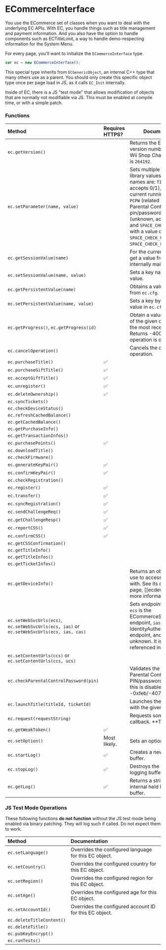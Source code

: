 # ECommerceInterface

You use the ECommerce set of classes when you want to deal with the underlying EC APIs. With EC, you handle things such as title management and payment information. And you also have the option to handle components such as ECTitleLimit, a way to handle demo-respecting information for the System Menu.

For every page, you'll want to initialize the `ECommerceInterface` type.

```javascript
var ec = new ECommerceInterface();
```

This special type inherits from `ECGenericObject`, an internal C++ type that many others use as a parent. You should only create this specific object type once per page load in JS, as it calls `EC_Init` internally.

Inside of EC, there is a JS "test mode" that allows modification of objects that are normally not modifiable via JS. This must be enabled at compile time, or with a simple patch.

### Functions

| Method                                                                                     | Requires HTTPS? | Documentation                                                                                                                                                                                                                                                                                                                |
| :----------------------------------------------------------------------------------------- | :-------------- | ---------------------------------------------------------------------------------------------------------------------------------------------------------------------------------------------------------------------------------------------------------------------------------------------------------------------------- |
| `ec.getVersion()`                                                                          |                 | Returns the EC library's version number. As of the Wii Shop Channel v21, this is `264192`.                                                                                                                                                                                                                                   |
| `ec.setParameter(name, value)`                                                             |                 | Sets multiple internal EC library values.Known names are: `TIN`  (unknown, accepts 0/1), `AppId`  (the current running title ID), `PCPW`  (related to the Parental Control pin/password), `USE_NCRS` (unknown, accepts 0/1), and `SPACE_CHECK_POLICY`  with a value of `SPACE_CHECK_USER_ONLY`  or `SPACE_CHECK_ENTIRE_FS` . |
| `ec.getSessionValue(name)`                                                                 |                 | For the current EC object, get a value from an internally maintained type.                                                                                                                                                                                                                                                   |
| `ec.setSessionValue(name, value)`                                                          |                 | Sets a key named `name`  to a value.                                                                                                                                                                                                                                                                                         |
| `ec.getPersistentValue(name)`                                                              |                 | Obtains a value by name from `ec.cfg`.                                                                                                                                                                                                                                                                                       |
| `ec.setPersistentValue(name, value)`                                                       |                 | Sets a key by name to a value in `ec.cfg`.                                                                                                                                                                                                                                                                                   |
| `ec.getProgress()`, `ec.getProgress(id)`                                                   |                 | Obtain a value on the state of the given operation, or the most recent operation. Returns -4007 if no operation is ongoing.                                                                                                                                                                                                  |
| `ec.cancelOperation()`                                                                     |                 | Cancels the current operation.                                                                                                                                                                                                                                                                                               |
| `ec.purchaseTitle()`                                                                       | ✅               |                                                                                                                                                                                                                                                                                                                              |
| `ec.purchaseGiftTitle()`                                                                   | ✅               |                                                                                                                                                                                                                                                                                                                              |
| `ec.acceptGiftTitle()`                                                                     | ✅               |                                                                                                                                                                                                                                                                                                                              |
| `ec.unregister()`                                                                          | ✅               |                                                                                                                                                                                                                                                                                                                              |
| `ec.deleteOwnership()`                                                                     | ✅               |                                                                                                                                                                                                                                                                                                                              |
| `ec.syncTickets()`                                                                         |                 |                                                                                                                                                                                                                                                                                                                              |
| `ec.checkDeviceStatus()`                                                                   |                 |                                                                                                                                                                                                                                                                                                                              |
| `ec.refreshCachedBalance()`                                                                |                 |                                                                                                                                                                                                                                                                                                                              |
| `ec.getCachedBalance()`                                                                    |                 |                                                                                                                                                                                                                                                                                                                              |
| `ec.getPurchaseInfo()`                                                                     |                 |                                                                                                                                                                                                                                                                                                                              |
| `ec.getTransactionInfos()`                                                                 |                 |                                                                                                                                                                                                                                                                                                                              |
| `ec.purchasePoints()`                                                                      | ✅               |                                                                                                                                                                                                                                                                                                                              |
| `ec.downloadTitle()`                                                                       |                 |                                                                                                                                                                                                                                                                                                                              |
| `ec.checkFirmware()`                                                                       |                 |                                                                                                                                                                                                                                                                                                                              |
| `ec.generateKeyPair()`                                                                     | ✅               |                                                                                                                                                                                                                                                                                                                              |
| `ec.confirmKeyPair()`                                                                      | ✅               |                                                                                                                                                                                                                                                                                                                              |
| `ec.checkRegistration()`                                                                   |                 |                                                                                                                                                                                                                                                                                                                              |
| `ec.register()`                                                                            | ✅               |                                                                                                                                                                                                                                                                                                                              |
| `ec.transfer()`                                                                            | ✅               |                                                                                                                                                                                                                                                                                                                              |
| `ec.syncRegistration()`                                                                    | ✅               |                                                                                                                                                                                                                                                                                                                              |
| `ec.sendChallengeReq()`                                                                    | ✅               |                                                                                                                                                                                                                                                                                                                              |
| `ec.getChallengeResp()`                                                                    | ✅               |                                                                                                                                                                                                                                                                                                                              |
| `ec.reportCSS()`                                                                           | ✅               |                                                                                                                                                                                                                                                                                                                              |
| `ec.confirmCSS()`                                                                          | ✅               |                                                                                                                                                                                                                                                                                                                              |
| `ec.getCSSConfirmation()`                                                                  |                 |                                                                                                                                                                                                                                                                                                                              |
| `ec.getTitleInfo()`                                                                        |                 |                                                                                                                                                                                                                                                                                                                              |
| `ec.getTitleInfos()`                                                                       |                 |                                                                                                                                                                                                                                                                                                                              |
| `ec.getTicketInfos()`                                                                      |                 |                                                                                                                                                                                                                                                                                                                              |
| `ec.getDeviceInfo()`                                                                       |                 | Returns an object you can use to access information with. See its dedicated page, \[\[ecdeviceinfo]], for more information.                                                                                                                                                                                                  |
| `ec.setWebSvcUrls(ecs)`, `ec.setWebSvcUrls(ecs, ias)` or `ec.setWebSvcUrls(ecs, ias, cas)` |                 | Sets endpoints for usage. `ecs`  is the ECommerceSOAP endpoint, `ias`  is the IdentityAuthenticationSOAP endpoint, and `cas`  is unknown. It is never referenced internally.                                                                                                                                                 |
| `ec.setContentUrls(ccs)` or `ec.setContentUrls(ccs, ucs)`                                  |                 |                                                                                                                                                                                                                                                                                                                              |
| `ec.checkParentalControlPassword(pin)`                                                     |                 | Validates the given Parental Control PIN/password as a long. If this is disabled, it returns -0xfeb/-4075.                                                                                                                                                                                                                   |
| `ec.launchTitle(titleId, ticketId)`                                                        |                 | Launches the passed title with the given ticket.                                                                                                                                                                                                                                                                             |
| `ec.request(requestString)`                                                                |                 | Requests something, with a callback. \*\*TODO\*\*                                                                                                                                                                                                                                                                            |
| `ec.getWeakToken()`                                                                        | ✅               |                                                                                                                                                                                                                                                                                                                              |
| `ec.setOption()`                                                                           | Most likely.    | Sets an option within EC.                                                                                                                                                                                                                                                                                                    |
| `ec.startLog()`                                                                            | ✅               | Creates a new logging buffer.                                                                                                                                                                                                                                                                                                |
| `ec.stopLog()`                                                                             | ✅               | Destroys the present logging buffer.                                                                                                                                                                                                                                                                                         |
| `ec.getLog()`                                                                              | ✅               | Returns a string with the internal held log from buffer.                                                                                                                                                                                                                                                                     |

### JS Test Mode Operations

These following functions **do not function** without the JS test mode being enabled via binary patching. They will log such if called. Do not expect them to work.

| Method                    | Documentation                                           |
| :------------------------ | :------------------------------------------------------ |
| `ec.setLanguage()`        | Overrides the configured language for this EC object.   |
| `ec.setCountry()`         | Overrides the configured country for this EC object.    |
| `ec.setRegion()`          | Overrides the configured region for this EC object.     |
| `ec.setAge()`             | Overrides the configured age for this EC object.        |
| `ec.setAccountId()`       | Overrides the configured account ID for this EC object. |
| `ec.deleteTitleContent()` |                                                         |
| `ec.deleteTitle()`        |                                                         |
| `ec.pubKeyEncrypt()`      |                                                         |
| `ec.runTests()`           |                                                         |
